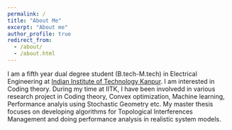 ```yaml
---
permalink: /
title: "About Me"
excerpt: "About me"
author_profile: true
redirect_from: 
  - /about/
  - /about.html
---
```


I am a fifth year dual degree student (B.tech-M.tech) in Electrical Engineering at [Indian Institute of Technology Kanpur](www.iitk.ac.in). I am interested in Coding theory.
During my time at IITK, I have been involvedd in various research project in Coding theory, Convex optimization, Machine learning, Performance analyis using Stochastic Geometry etc. My master thesis focuses on developing algorithms for Topological Interferences Management and doing performance analysis in realistic system models.
